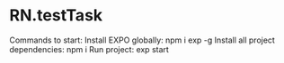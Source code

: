 # RN.testTask
Commands to start:
Install EXPO globally:
npm i exp -g
Install all project dependencies:
npm i
Run project:
exp start
